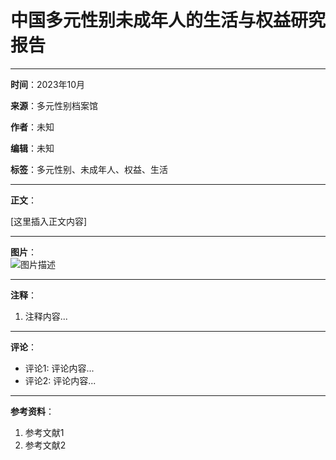 # 中国多元性别未成年人的生活与权益研究报告

---

**时间**：2023年10月

**来源**：多元性别档案馆

**作者**：未知

**编辑**：未知

**标签**：多元性别、未成年人、权益、生活

---

**正文**：

[这里插入正文内容]

--- 

**图片**：  
![图片描述](图片链接)

---

**注释**：  
1. 注释内容...

---

**评论**：  
- 评论1: 评论内容...  
- 评论2: 评论内容...

---

**参考资料**：  
1. 参考文献1  
2. 参考文献2  